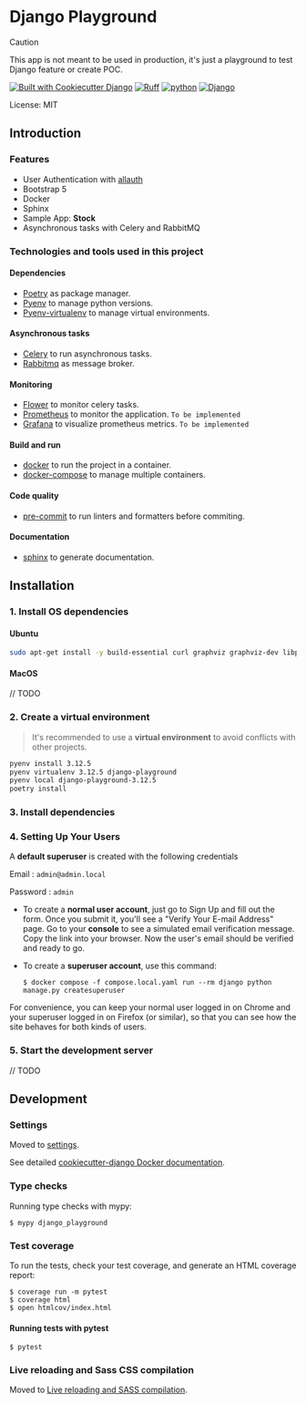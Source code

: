 # Django Playground

> [!CAUTION]
> This app is not meant to be used in production, it's just a playground to test Django feature or create POC.


[![Built with Cookiecutter Django](https://img.shields.io/badge/built%20with-Cookiecutter%20Django-ff69b4.svg?logo=cookiecutter)](https://github.com/cookiecutter/cookiecutter-django/)
[![Ruff](https://img.shields.io/endpoint?url=https://raw.githubusercontent.com/astral-sh/ruff/main/assets/badge/v2.json)](https://github.com/astral-sh/ruff)
[![python](https://img.shields.io/badge/Python-3.12.5-3776AB.svg?style=flat&logo=python&logoColor=white)](https://www.python.org)
[![Django](https://img.shields.io/badge/5.0.9-green?logo=django&label=Django&labelColor=grey&color=%23092E20)](https://www.python.org)


License: MIT

## Introduction

### Features

* User Authentication with [allauth](https://github.com/pennersr/django-allauth)
* Bootstrap 5
* Docker
* Sphinx
* Sample App:  **Stock**
* Asynchronous tasks with Celery and RabbitMQ

### Technologies and tools used in this project

#### Dependencies
* [Poetry](https://python-poetry.org/) as package manager.
* [Pyenv](https://github.com/pyenv/pyenv) to manage python versions.
* [Pyenv-virtualenv](https://github.com/pyenv/pyenv-virtualenv) to manage virtual environments.

#### Asynchronous tasks
* [Celery](https://docs.celeryproject.org/en/stable/) to run asynchronous tasks.
* [Rabbitmq](https://www.rabbitmq.com/) as message broker.

#### Monitoring
* [Flower](https://flower.readthedocs.io/en/latest/) to monitor celery tasks.
* [Prometheus](https://prometheus.io/) to monitor the application. `To be implemented`
* [Grafana](https://grafana.com/) to visualize prometheus metrics. `To be implemented`

#### Build and run
* [docker](https://www.docker.com/) to run the project in a container.
* [docker-compose](https://docs.docker.com/compose/) to manage multiple containers.

#### Code quality
* [pre-commit](https://pre-commit.com/) to run linters and formatters before commiting.

#### Documentation
* [sphinx](https://www.sphinx-doc.org/en/master/) to generate documentation.

## Installation

### 1. Install OS dependencies


#### Ubuntu
```bash
sudo apt-get install -y build-essential curl graphviz graphviz-dev libpq-dev
```

#### MacOS

// TODO

### 2. Create a virtual environment

> It's recommended to use a **virtual environment** to avoid conflicts with other projects.

```bash
pyenv install 3.12.5
pyenv virtualenv 3.12.5 django-playground
pyenv local django-playground-3.12.5
poetry install
```

### 3. Install dependencies

### 4. Setting Up Your Users

A **default superuser** is created with the following credentials

Email : `admin@admin.local`

Password : `admin`

- To create a **normal user account**, just go to Sign Up and fill out the form. Once you submit it, you'll see a "Verify Your E-mail Address" page. Go to your **console** to see a simulated email verification message. Copy the link into your browser. Now the user's email should be verified and ready to go.

- To create a **superuser account**, use this command:

      $ docker compose -f compose.local.yaml run --rm django python manage.py createsuperuser

For convenience, you can keep your normal user logged in on Chrome and your superuser logged in on Firefox (or similar), so that you can see how the site behaves for both kinds of users.


### 5. Start the development server

// TODO

## Development

### Settings

Moved to [settings](http://cookiecutter-django.readthedocs.io/en/latest/settings.html).

See detailed [cookiecutter-django Docker documentation](http://cookiecutter-django.readthedocs.io/en/latest/deployment-with-docker.html).

### Type checks

Running type checks with mypy:

    $ mypy django_playground

### Test coverage

To run the tests, check your test coverage, and generate an HTML coverage report:

    $ coverage run -m pytest
    $ coverage html
    $ open htmlcov/index.html

#### Running tests with pytest

    $ pytest

### Live reloading and Sass CSS compilation

Moved to [Live reloading and SASS compilation](https://cookiecutter-django.readthedocs.io/en/latest/developing-locally.html#sass-compilation-live-reloading).
